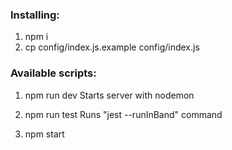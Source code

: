 ### Installing:

1. npm i
2. cp config/index.js.example config/index.js

### Available scripts:

1. npm run dev 
Starts server with nodemon

2. npm run test
Runs "jest --runInBand" command

3. npm start